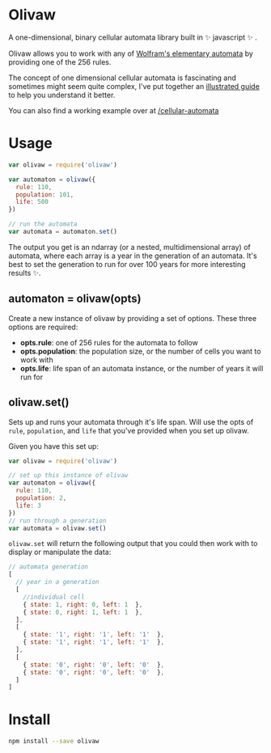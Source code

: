 # Olivaw

A one-dimensional, binary cellular automata library built in ✨  javascript ✨ .

Olivaw allows you to work with any of [Wolfram's elementary automata](https://en.wikipedia.org/wiki/Elementary_cellular_automaton)
by providing one of the 256 rules. 

The concept of one dimensional cellular automata is fascinating and sometimes
might seem quite complex, I've put together an [illustrated guide](https://github.com/lrlna/sketchin/blob/master/guides/automata.md)
to help you understand it better. 

You can also find a working example over at [/cellular-automata](http://lrlna.github.io/cellular-automata)

# Usage

```js
var olivaw = require('olivaw')

var automaton = olivaw({
  rule: 110,
  population: 101,
  life: 500
})

// run the automata
var automata = automaton.set()
```

The output you get is an ndarray (or a nested, multidimensional array) of
automata, where each array is a year in the generation of an automata. It's best
to set the generation to run for over 100 years for more interesting results ✨.

## automaton = olivaw(opts)
Create a new instance of olivaw by providing a set of options. These three
options are required:
- __opts.rule__: one of 256 rules for the automata to follow 
- __opts.population__: the population size, or the number of cells you want to
work with 
- __opts.life__: life span of an automata instance, or the number of years it
will run for 

## olivaw.set()
Sets up and runs your automata through it's life span. Will use the opts of
`rule`, `population`, and `life` that you've provided when you set up olivaw.

Given you have this set up:

```js
var olivaw = require('olivaw')

// set up this instance of olivaw 
var automaton = olivaw({
  rule: 110,
  population: 2,
  life: 3 
})
// run through a generation
var automata = olivaw.set()
```

`olivaw.set` will return the following output that you could then work with to
display or manipulate the data:

``` javascript
// automata generation
[ 
  // year in a generation
  [     
    //individual cell
    { state: 1, right: 0, left: 1  },
    { state: 0, right: 1, left: 1  },
  ],
  [ 
    { state: '1', right: '1', left: '1'  },
    { state: '1', right: '1', left: '1'  },
  ],
  [ 
    { state: '0', right: '0', left: '0'  },
    { state: '0', right: '0', left: '0'  },
  ]
]

```

# Install

```bash
npm install --save olivaw
```
